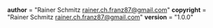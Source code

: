 __author__ = "Rainer Schmitz <rainer.ch.franz87@gmail.com>"
__copyright__ = "Rainer Schmitz <rainer.ch.franz87@gmail.com>"
__version__ = "1.0.0"

